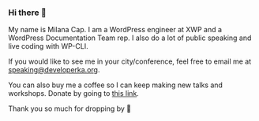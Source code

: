### Hi there 👋

My name is Milana Cap. I am a WordPress engineer at XWP and a WordPress Documentation Team rep. I also do a lot of public speaking and live coding with WP-CLI. 

If you would like to see me in your city/conference, feel free to email me at [speaking@developerka.org](mailto:speaking@developerka.org).

You can also buy me a coffee so I can keep making new talks and workshops. Donate by going to [this link](https://donate.stripe.com/9AQ8wC7Fd6Iza5i4gg).

Thank you so much for dropping by 🍪

<!--
**zzap/zzap** is a ✨ _special_ ✨ repository because its `README.md` (this file) appears on your GitHub profile.

Here are some ideas to get you started:

- 🔭 I’m currently working on ...
- 🌱 I’m currently learning ...
- 👯 I’m looking to collaborate on ...
- 🤔 I’m looking for help with ...
- 💬 Ask me about ...
- 📫 How to reach me: ...
- 😄 Pronouns: ...
- ⚡ Fun fact: ...
-->
